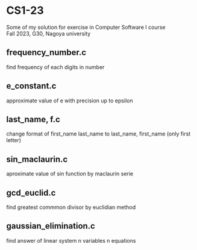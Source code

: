 # CS1-23
Some of my solution for exercise in Computer Software I course                       
Fall 2023, G30, Nagoya university
## frequency_number.c
find frequency of each digits in number
## e_constant.c
approximate value of e with precision up to epsilon
## last_name, f.c
change format of first_name last_name to last_name, first_name (only first letter)
## sin_maclaurin.c
aproximate value of sin function by maclaurin serie
## gcd_euclid.c
find greatest commmon divisor by euclidian method
## gaussian_elimination.c
find answer of linear system n variables n equations 

